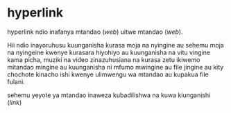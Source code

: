 # hyperlink

hyperlink ndio inafanya mtandao (*web*) uitwe mtandao (*web*). 

Hii ndio inayoruhusu kuunganisha kurasa moja na nyingine au sehemu moja na nyingeine kwenye kurasara hiyohiyo au kuunganisha na vitu vingine kama picha, muziki na video zinazuhusiana na kurasa zetu ikiwemo mitandao mingine au kuunganisha ni mfumo mwingine au file jingine au kity chochote kinacho ishi kwenye ulimwengu wa mtandao au kupakua file fulani.

sehemu  yeyote ya mtandao  inaweza kubadilishwa na kuwa kiunganishi (*link*)
